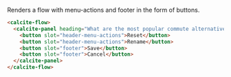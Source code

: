 Renders a flow with menu-actions and footer in the form of buttons.

```html
<calcite-flow>
  <calcite-panel heading="What are the most popular commute alternatives?">
    <button slot="header-menu-actions">Reset</button>
    <button slot="header-menu-actions">Rename</button>
    <button slot="footer">Save</button>
    <button slot="footer">Cancel</button>
  </calcite-panel>
</calcite-flow>
```
